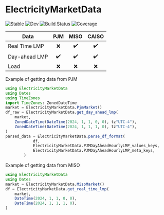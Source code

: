 # ElectricityMarketData

[![Stable](https://img.shields.io/badge/docs-stable-blue.svg)](https://LAMPSPUC.github.io/ElectricityMarketData.jl/stable/)
[![Dev](https://img.shields.io/badge/docs-dev-blue.svg)](https://LAMPSPUC.github.io/ElectricityMarketData.jl/dev/)
[![Build Status](https://github.com/LAMPSPUC/ElectricityMarketData.jl/actions/workflows/CI.yml/badge.svg?branch=main)](https://github.com/LAMPSPUC/ElectricityMarketData.jl/actions/workflows/CI.yml?query=branch%3Amain)
[![Coverage](https://codecov.io/gh/LAMPSPUC/ElectricityMarketData.jl/branch/main/graph/badge.svg)](https://codecov.io/gh/LAMPSPUC/ElectricityMarketData.jl)

|     Data      |  PJM  | MISO  | CAISO |
| ------------- | :---: | :---: | :---: |
| Real Time LMP |  ❌  |  ✔️   |   ✔️   |
| Day-ahead LMP |  ✔️  |  ✔️   |   ✔️   |
| Load          |  ❌  |   ❌   |   ❌   |

Example of getting data from PJM

```julia 
using ElectricityMarketData
using Dates
using TimeZones
import TimeZones: ZonedDateTime
market = ElectricityMarketData.PjmMarket()
df_raw = ElectricityMarketData.get_day_ahead_lmp(
    market,
    ZonedDateTime(DateTime(2024, 1, 1, 0, 0), tz"UTC-4"),
    ZonedDateTime(DateTime(2024, 1, 1, 1, 0), tz"UTC-4"),
)
parsed_data = ElectricityMarketData.parse_df_format(
            df,
            ElectricityMarketData.PJMDayAheadHourlyLMP_values_keys,
            ElectricityMarketData.PJMDayAheadHourlyLMP_meta_keys,
        )
```

Example of getting data from MISO

```julia 
using ElectricityMarketData
using Dates
market = ElectricityMarketData.MisoMarket()
df = ElectricityMarketData.get_real_time_lmp(
    market,
    DateTime(2024, 1, 1, 0, 0),
    DateTime(2024, 1, 1, 1, 0),
)
```